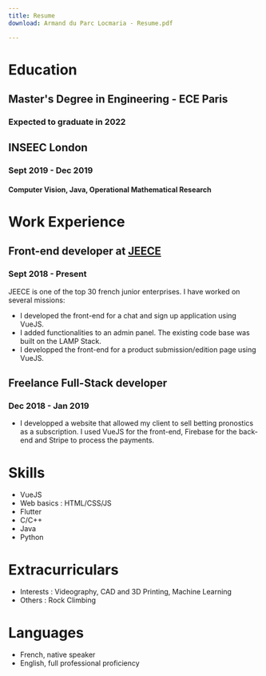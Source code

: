 ```yaml
---
title: Resume
download: Armand du Parc Locmaria - Resume.pdf

---
```

# Education

## Master's Degree in Engineering - ECE Paris

### Expected to graduate in 2022

## INSEEC London

### Sept 2019 - Dec 2019

#### Computer Vision, Java, Operational Mathematical Research

# Work Experience

## Front-end developer at [JEECE](https://www.google.com)

### Sept 2018 - Present

JEECE is one of the top 30 french junior enterprises. I have worked on several missions:

* I developed the front-end for a chat and sign up application using VueJS.
* I added functionalities to an admin panel. The existing code base was built on the LAMP Stack.
* I developped the front-end for a product submission/edition page using VueJS.

## Freelance Full-Stack developer

### Dec 2018 - Jan 2019

* I developped a website that allowed my client to sell betting pronostics as a subscription. I used VueJS for the front-end, Firebase for the back-end and Stripe to process the payments.

# Skills

* VueJS
* Web basics :  HTML/CSS/JS
* Flutter
* C/C++
* Java
* Python

# Extracurriculars

* Interests : Videography, CAD and 3D Printing, Machine Learning
* Others : Rock Climbing

# Languages

* French, native speaker
* English, full professional proficiency